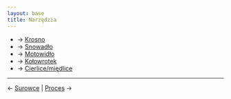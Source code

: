 ```yaml
---
layout: base
title: Narzędzia
---
```


- → [Krosno](/narzedzia/krosno/#main)
- → [Snowadło](/narzedzia/snowadlo/#main)
- → [Motowidło](/narzedzia/motowidlo/#main)
- → [Kołowrotek](/narzedzia/kolowrotek/#main)
- → [Cierlice/międlice](/narzedzia/cierlice-miedlice/#main)

---

← [Surowce](/surowce/#main) | [Proces](/#main) →